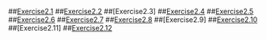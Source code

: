 ##[Exercise2.1](EX2.1.rkt)
##[Exercise2.2](Ex2.2.rkt)
##[Exercise2.3]
##[Exercise2.4](Ex2.4.rkt)
##[Exercise2.5](Ex2.5.rkt)
##[Exercise2.6](Ex2.6.rkt)
##[Exercise2.7](Ex2.7.rkt)
##[Exercise2.8](Ex2.8.rkt)
##[Exercise2.9]
##[Exercise2.10](Ex2.10.rkt)
##[Exercise2.11]
##[Exercise2.12](Ex2.12.rkt)
